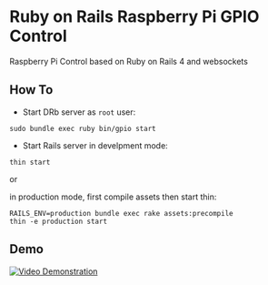 Ruby on Rails Raspberry Pi GPIO Control
================================

Raspberry Pi Control based on Ruby on Rails 4 and websockets

## How To

* Start DRb server as `root` user:

```
sudo bundle exec ruby bin/gpio start
```
* Start Rails server in develpment mode:

```
thin start
```

or

in production mode, first compile assets then start thin:

```
RAILS_ENV=production bundle exec rake assets:precompile
thin -e production start
```

## Demo

[![Video Demonstration](https://raw.github.com/alex-klepa/raspberry-pi-gpio-rails4-control/master/screenshot.png)](http://www.youtube.com/watch?v=34MCR2j06ig)


